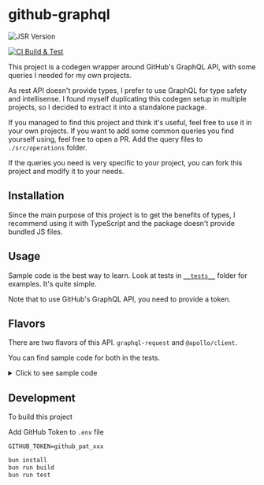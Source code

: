 # github-graphql

![JSR Version](https://img.shields.io/jsr/v/hk/github-graphql)

[![CI Build & Test](https://github.com/HuakunShen/github-graphql/actions/workflows/ci.yml/badge.svg)](https://github.com/HuakunShen/github-graphql/actions/workflows/ci.yml)



This project is a codegen wrapper around GitHub's GraphQL API, with some queries I needed for my own projects.

As rest API doesn't provide types, I prefer to use GraphQL for type safety and intellisense.
I found myself duplicating this codegen setup in multiple projects, so I decided to extract it into a standalone package.

If you managed to find this project and think it's useful, feel free to use it in your own projects.
If you want to add some common queries you find yourself using, feel free to open a PR. Add the query files to `./src/operations` folder.

If the queries you need is very specific to your project, you can fork this project and modify it to your needs.

## Installation

Since the main purpose of this project is to get the benefits of types, I recommend using it with TypeScript and the package doesn't provide bundled JS files.

## Usage

Sample code is the best way to learn. Look at tests in [`__tests__`](./__tests__/) folder for examples. It's quite simple.

Note that to use GitHub's GraphQL API, you need to provide a token.

## Flavors

There are two flavors of this API. `graphql-request` and `@apollo/client`.

You can find sample code for both in the tests.

<details>
<summary>Click to see sample code</summary>

### `graphql-request`

Exported under `/req` subpackage.

```ts
import { GraphQLClient } from "graphql-request"
import { getSdk } from "@hk/github-graphql/req"

const client = new GraphQLClient("https://api.github.com/graphql", {
	headers: {
		authorization: `Bearer ${Bun.env.GITHUB_TOKEN}`,
		"User-Agent": "github-graphql package"
	}
})
const sdk = getSdk(client)

const data = await sdk.Repository({
	owner: "tauri-apps",
	name: "tauri"
})

expect(data.data.repository?.stargazerCount).toBeGreaterThan(100)
```

### `@apollo/client`

```ts
import { ApolloClient, InMemoryCache, HttpLink } from "@apollo/client"
import { DefaultGitHubContributionDocument } from "@hk/github-graphql"

const client = new ApolloClient({
	cache: new InMemoryCache(),
	link: new HttpLink({
		uri: "https://api.github.com/graphql",
		headers: {
			authorization: `Bearer ${Bun.env.GITHUB_TOKEN}`,
			"User-Agent": "github-graphql package"
		}
	})
})

const result = await client.query({
	query: RepositoryDocument,
	variables: {
		owner: "tauri-apps",
		name: "tauri"
	}
})
const stargazerCount = result.data.repository?.stargazerCount
```

</details>

## Development

To build this project

Add GitHub Token to `.env` file

```
GITHUB_TOKEN=github_pat_xxx
```

```bash
bun install
bun run build
bun run test
```

